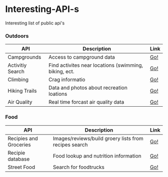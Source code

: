 # Interesting-API-s
Interesting list of public api's


### Outdoors
API | Description | Link |
| --- | --- | --- |
| Campgrounds | Access to campground data  | [Go!](http://developer.active.com/docs/read/Campground_APIs) |
| Activitiy Search | Find activites near locations (swimming, biking, ect. | [Go!](http://developer.active.com/docs/read/v2_Activity_API_Search) |
| Climbing| Crag informatio | [Go!](https://www.thecrag.com/en/article/api) |
| Hiking Trails | Data and photos about recreation loations | [Go!](https://market.mashape.com/trailapi/trailapi) |
| Air Quality | Real time forcast air quality data | [Go!](https://breezometer.com/air-quality-api/) |

### Food
API | Description | Link |
| --- | --- | --- |
| Recipies and Groceries | Images/reviews/build groery lists from recipes search | [Go!](http://api2.bigoven.com/) |
| Recipie database | Food lookup and nutrition information | [Go!](https://developer.edamam.com/) |
| Street Food | Search for foodtrucks  | [Go!](https://streetfoodapp.com/api) |
